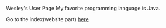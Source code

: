 Wesley's User Page
My favorite programming language is Java.

Go to the index(website part) [here](index.md)